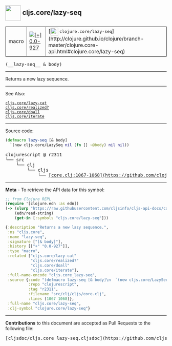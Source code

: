 ## <img width="48px" valign="middle" src="http://i.imgur.com/Hi20huC.png"> cljs.core/lazy-seq

 <table border="1">
<tr>

<td>macro</td>
<td><a href="https://github.com/cljsinfo/cljs-api-docs/tree/0.0-927"><img valign="middle" alt="[+] 0.0-927" src="https://img.shields.io/badge/+-0.0--927-lightgrey.svg"></a> </td>
<td>
[<img height="24px" valign="middle" src="http://i.imgur.com/1GjPKvB.png"> <samp>clojure.core/lazy-seq</samp>](http://clojure.github.io/clojure/branch-master/clojure.core-api.html#clojure.core/lazy-seq)
</td>
</tr>
</table>

 <samp>
(__lazy-seq__ & body)<br>
</samp>

---

Returns a new lazy sequence.

---


See Also:

[`cljs.core/lazy-cat`](cljs.core_lazy-cat.md)<br>
[`cljs.core/realized?`](cljs.core_realizedQMARK.md)<br>
[`cljs.core/doall`](cljs.core_doall.md)<br>
[`cljs.core/iterate`](cljs.core_iterate.md)<br>

---


Source code:

```clj
(defmacro lazy-seq [& body]
  `(new cljs.core/LazySeq nil (fn [] ~@body) nil nil))
```

 <pre>
clojurescript @ r2311
└── src
    └── clj
        └── cljs
            └── <ins>[core.clj:1067-1068](https://github.com/clojure/clojurescript/blob/r2311/src/clj/cljs/core.clj#L1067-L1068)</ins>
</pre>


---

__Meta__ - To retrieve the API data for this symbol:

```clj
;; from Clojure REPL
(require '[clojure.edn :as edn])
(-> (slurp "https://raw.githubusercontent.com/cljsinfo/cljs-api-docs/catalog/cljs-api.edn")
    (edn/read-string)
    (get-in [:symbols "cljs.core/lazy-seq"]))
```

```clj
{:description "Returns a new lazy sequence.",
 :ns "cljs.core",
 :name "lazy-seq",
 :signature ["[& body]"],
 :history [["+" "0.0-927"]],
 :type "macro",
 :related ["cljs.core/lazy-cat"
           "cljs.core/realized?"
           "cljs.core/doall"
           "cljs.core/iterate"],
 :full-name-encode "cljs.core_lazy-seq",
 :source {:code "(defmacro lazy-seq [& body]\n  `(new cljs.core/LazySeq nil (fn [] ~@body) nil nil))",
          :repo "clojurescript",
          :tag "r2311",
          :filename "src/clj/cljs/core.clj",
          :lines [1067 1068]},
 :full-name "cljs.core/lazy-seq",
 :clj-symbol "clojure.core/lazy-seq"}

```

---

__Contributions__ to this document are accepted as Pull Requests to the following file:

 <pre>
[cljsdoc/cljs.core_lazy-seq.cljsdoc](https://github.com/cljsinfo/cljs-api-docs/blob/master/cljsdoc/cljs.core_lazy-seq.cljsdoc)
</pre>

